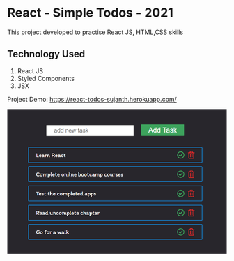 # React - Simple Todos - 2021

This project developed to practise React JS, HTML,CSS skills

## Technology Used

1. React JS
2. Styled Components
3. JSX

Project Demo: https://react-todos-sujanth.herokuapp.com/

![screenshot](https://github.com/sujanth21/react_todos/blob/master/src/img/screenshot.PNG)
